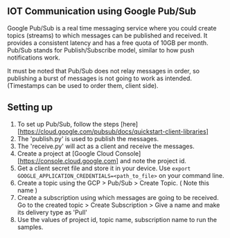 ## IOT Communication using Google Pub/Sub

Google Pub/Sub is a real time messaging service where you could create topics (streams) to which messages can be published and received.
It provides a consistent latency and has a free quota of 10GB per month. Pub/Sub stands for Publish/Subscribe model, similar to how push notifications work.

It must be noted that Pub/Sub does not relay messages in order, so publishing a burst of messages is not going to work as intended. (Timestamps can be used to order them, client side).

## Setting up

1. To set up Pub/Sub, follow the steps [here][https://cloud.google.com/pubsub/docs/quickstart-client-libraries]
2. The 'publish.py' is used to publish the messages.
3. The 'receive.py' will act as a client and receive the messages.
4. Create a project at [Google Cloud Console][https://console.cloud.google.com] and note the project id.
5. Get a client secret file and store it in your device. Use `export GOOGLE_APPLICATION_CREDENTIALS=<path_to_file>` on your command line.
6. Create a topic using the GCP > Pub/Sub > Create Topic. ( Note this name )
7. Create a subscription using which messages are going to be received. Go to the created topic > Create Subscription > Give a name and make its delivery type as 'Pull'
8. Use the values of project id, topic name, subscription name to run the samples.

